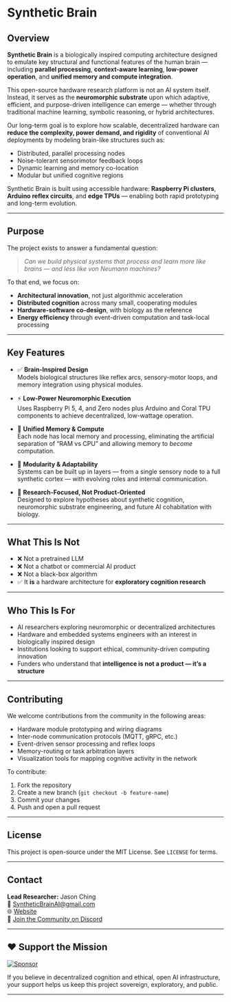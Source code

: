 # Synthetic Brain

## Overview

**Synthetic Brain** is a biologically inspired computing architecture designed to emulate key structural and functional features of the human brain — including **parallel processing**, **context-aware learning**, **low-power operation**, and **unified memory and compute integration**. 

This open-source hardware research platform is not an AI system itself. Instead, it serves as the **neuromorphic substrate** upon which adaptive, efficient, and purpose-driven intelligence can emerge — whether through traditional machine learning, symbolic reasoning, or hybrid architectures.

Our long-term goal is to explore how scalable, decentralized hardware can **reduce the complexity, power demand, and rigidity** of conventional AI deployments by modeling brain-like structures such as:
- Distributed, parallel processing nodes
- Noise-tolerant sensorimotor feedback loops
- Dynamic learning and memory co-location
- Modular but unified cognitive regions

Synthetic Brain is built using accessible hardware: **Raspberry Pi clusters**, **Arduino reflex circuits**, and **edge TPUs** — enabling both rapid prototyping and long-term evolution.

---

## Purpose

The project exists to answer a fundamental question:

> _Can we build physical systems that process and learn more like brains — and less like von Neumann machines?_

To that end, we focus on:
- **Architectural innovation**, not just algorithmic acceleration
- **Distributed cognition** across many small, cooperating modules
- **Hardware-software co-design**, with biology as the reference
- **Energy efficiency** through event-driven computation and task-local processing

---

## Key Features

- ✅ **Brain-Inspired Design**  
  Models biological structures like reflex arcs, sensory-motor loops, and memory integration using physical modules.

- ⚡ **Low-Power Neuromorphic Execution**  
  Uses Raspberry Pi 5, 4, and Zero nodes plus Arduino and Coral TPU components to achieve decentralized, low-wattage operation.

- 🧠 **Unified Memory & Compute**  
  Each node has local memory and processing, eliminating the artificial separation of “RAM vs CPU” and allowing memory to _become_ computation.

- 🔄 **Modularity & Adaptability**  
  Systems can be built up in layers — from a single sensory node to a full synthetic cortex — with evolving roles and internal communication.

- 🔬 **Research-Focused, Not Product-Oriented**  
  Designed to explore hypotheses about synthetic cognition, neuromorphic substrate engineering, and future AI cohabitation with biology.

---

## What This Is Not

- ❌ Not a pretrained LLM
- ❌ Not a chatbot or commercial AI product
- ❌ Not a black-box algorithm
- ✅ It **is** a hardware architecture for **exploratory cognition research**

---

## Who This Is For

- AI researchers exploring neuromorphic or decentralized architectures  
- Hardware and embedded systems engineers with an interest in biologically inspired design  
- Institutions looking to support ethical, community-driven computing innovation  
- Funders who understand that **intelligence is not a product — it’s a structure**

---

## Contributing

We welcome contributions from the community in the following areas:
- Hardware module prototyping and wiring diagrams
- Inter-node communication protocols (MQTT, gRPC, etc.)
- Event-driven sensor processing and reflex loops
- Memory-routing or task arbitration layers
- Visualization tools for mapping cognitive activity in the network

To contribute:
1. Fork the repository
2. Create a new branch (`git checkout -b feature-name`)
3. Commit your changes
4. Push and open a pull request

---

## License

This project is open-source under the MIT License. See `LICENSE` for terms.

---

## Contact

**Lead Researcher:** Jason Ching  
📧 [SyntheticBrainAI@gmail.com](mailto:SyntheticBrainAI@gmail.com)  
🌐 [Website](https://jching83.github.io/synthetic-brain-ai/)  
💬 [Join the Community on Discord](https://discord.gg/PXtpHUhupZ)

---

## ❤️ Support the Mission

[![Sponsor](https://img.shields.io/badge/Sponsor%20My%20Research-❤️-red?style=for-the-badge)](https://github.com/sponsors/Jching83)

If you believe in decentralized cognition and ethical, open AI infrastructure, your support helps us keep this project sovereign, exploratory, and public.

---
